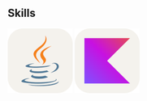 ## Skills

[![](https://github.com/jef-nunes/jef-nunes/blob/main/images/java.png)](https://github.com/jef-nunes?tab=repositories)
[![](https://github.com/jef-nunes/jef-nunes/blob/main/images/kotlin.png)](https://github.com/jef-nunes?tab=repositories)

